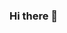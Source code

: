 ### Hi there 👋

<!--
**AryaGoberto/AryaGoberto** is a ✨ _special_ ✨ repository because its `README.md` (this file) appears on your GitHub profile.

Here are some ideas to get you started:

- 🔭 I’m currently working on ...
- 🌱 I’m currently learning ...
- 👯 I’m looking to collaborate on ...
- 🤔 I’m looking for help with ...
- 💬 Ask yh about ...
- 📫 How to reach me: ...
- 😄 Pronouns: ...
- ⚡ Fun fact: ...
-->
